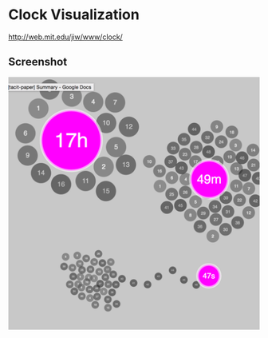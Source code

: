 # Clock Visualization
http://web.mit.edu/jiw/www/clock/

## Screenshot
 ![Agent Based Clock](agentbasedclock.png "Agent Based Clock")
